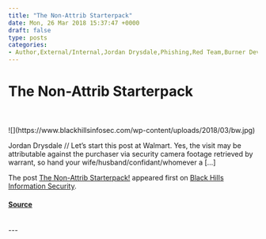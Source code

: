 ```yaml
---
title: "The Non-Attrib Starterpack"
date: Mon, 26 Mar 2018 15:37:47 +0000
draft: false
type: posts
categories: 
- Author,External/Internal,Jordan Drysdale,Phishing,Red Team,Burner Devices,Digital Ocean,non-attrib,privacy,Tracfone
---
```

# The Non-Attrib Starterpack

<br/>

<br/>
![](https://www.blackhillsinfosec.com/wp-content/uploads/2018/03/bw.jpg)

Jordan Drysdale // Let’s start this post at Walmart. Yes, the visit may be attributable against the purchaser via security camera footage retrieved by warrant, so hand your wife/husband/confidant/whomever a \[…\]

The post [The Non-Attrib Starterpack!](https://www.blackhillsinfosec.com/the-non-attrib-starterpack/) appeared first on [Black Hills Information Security](https://www.blackhillsinfosec.com).

#### [Source](https://www.blackhillsinfosec.com/the-non-attrib-starterpack/)

<br/>
---
